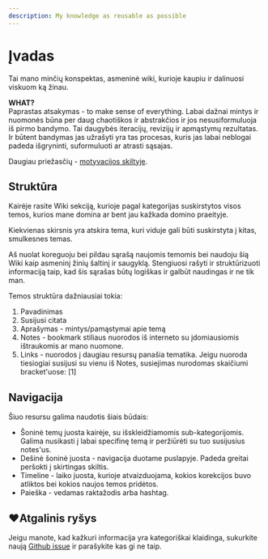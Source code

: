 ```yaml
---
description: My knowledge as reusable as possible
---
```


# Įvadas

Tai mano minčių konspektas, asmeninė wiki, kurioje kaupiu ir dalinuosi viskuom ką žinau.

**WHAT?**  
Paprastas atsakymas -  to make sense of everything. Labai dažnai mintys ir nuomonės būna per daug chaotiškos ir abstrakčios ir jos nesusiformuluoja iš pirmo bandymo. Tai daugybės iteracijų, revizijų ir apmąstymų rezultatas. Ir būtent bandymas jas užrašyti yra tas procesas, kuris jas labai neblogai padeda išgryninti, suformuluoti ar atrasti sąsajas.

Daugiau priežasčių - [motyvacijos skiltyje](motyvacija.md).

## Struktūra

Kairėje rasite Wiki sekciją, kurioje pagal kategorijas suskirstytos visos temos, kurios mane domina ar bent jau kažkada domino praeityje. 

Kiekvienas skirsnis yra atskira tema, kuri viduje gali būti suskirstyta į kitas, smulkesnes temas.

Aš nuolat koreguoju bei pildau sąrašą naujomis temomis bei naudoju šią Wiki kaip asmeninį žinių šaltinį ir saugyklą. Stengiuosi rašyti ir struktūrizuoti informaciją taip, kad šis sąrašas būtų logiškas ir galbūt naudingas ir ne tik man.

Temos struktūra dažniausiai tokia:

1. Pavadinimas
2. Susijusi citata
3. Aprašymas - mintys/pamąstymai apie temą
4. Notes - bookmark stiliaus nuorodos iš interneto su įdomiausiomis ištraukomis ar mano nuomone. 
5. Links - nuorodos į daugiau resursų panašia tematika. Jeigu nuoroda tiesiogiai susijusi su vienu iš Notes, susiejimas nurodomas skaičiumi bracket'uose: \[1\]

## Navigacija

Šiuo resursu galima naudotis šiais būdais:

* Šoninė temų juosta kairėje, su išskleidžiamomis sub-kategorijomis. Galima nusikasti į labai specifinę temą ir peržiūrėti su tuo susijusius notes'us.
* Dešinė šoninė juosta - navigacija duotame puslapyje. Padeda greitai peršokti į skirtingas skiltis.
* Timeline - laiko juosta, kurioje atvaizduojama, kokios korekcijos buvo atliktos bei kokios naujos temos pridėtos.
* Paieška - vedamas raktažodis arba hashtag.

## ❤Atgalinis ryšys

Jeigu manote, kad kažkuri informacija yra kategoriškai klaidinga, sukurkite naują [Github issue](https://github.com/reanim8ed/ReA-Wiki/issues/new) ir parašykite kas gi ne taip.

